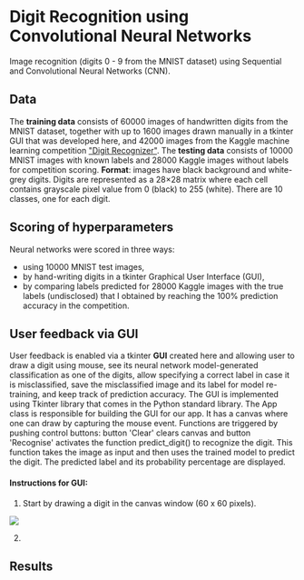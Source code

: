 # Digit Recognition using Convolutional Neural Networks
Image recognition (digits 0 - 9 from the MNIST dataset) using Sequential and Convolutional Neural Networks (CNN).

## Data
The <b>training data</b> consists of 60000 images of handwritten digits from the MNIST dataset, together with up to 1600 images drawn manually in a tkinter GUI that was developed here, and 42000 images from the Kaggle machine learning competition ["Digit Recognizer"](https://www.kaggle.com/competitions/digit-recognizer/).
The <b>testing data</b> consists of 10000 MNIST images with known labels and 28000 Kaggle images without labels for competition scoring.
<b>Format</b>: images have black background and white-grey digits. Digits are represented as a 28×28 matrix where each cell contains grayscale pixel value from 0 (black) to 255 (white). There are 10 classes, one for each digit.

## Scoring of hyperparameters
Neural networks were scored in three ways:
+ using 10000 MNIST test images,
+ by hand-writing digits in a tkinter Graphical User Interface (GUI),
+ by comparing labels predicted for 28000 Kaggle images with the true labels (undisclosed) that I obtained by reaching the 100% prediction accuracy in the competition.

## User feedback via GUI
User feedback is enabled via a tkinter <b>GUI</b> created here and allowing user to draw a digit using mouse, see its neural network model-generated classification as one of the digits, allow specifying a correct label in case it is misclassified, save the misclassified image and its label for model re-training, and keep track of prediction accuracy. The GUI is implemented using Tkinter library that comes in the Python standard library. The App class is responsible for building the GUI for our app. It has a canvas where one can draw by capturing the mouse event. Functions are triggered by pushing control buttons: button 'Clear' clears canvas and button 'Recognise' activates the function predict_digit() to recognize the digit. This function takes the image as input and then uses the trained model to predict the digit. The predicted label and its probability percentage are displayed.
#### Instructions for GUI:
1. Start by drawing a digit in the canvas window (60 x 60 pixels).
<img src="K_WCSS.png"/>

2. 
## Results
